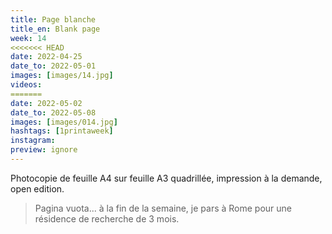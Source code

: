```yaml
---
title: Page blanche 
title_en: Blank page
week: 14
<<<<<<< HEAD
date: 2022-04-25
date_to: 2022-05-01
images: [images/14.jpg]
videos: 
=======
date: 2022-05-02
date_to: 2022-05-08
images: [images/014.jpg]
hashtags: [1printaweek]
instagram: 
preview: ignore
---
```




Photocopie de feuille A4 sur feuille A3 quadrillée, impression à la demande, open edition.

> Pagina vuota... à la fin de la semaine, je pars à Rome pour une résidence de recherche de 3 mois.


